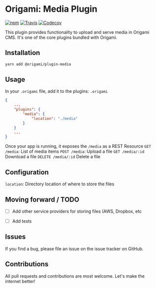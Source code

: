 # Origami: Media Plugin
[![npm](https://img.shields.io/npm/v/origami-plugin-media.svg)](http://npmjs.com/package/origami-plugin-media)
[![Travis](https://img.shields.io/travis/origami-cms/plugin-media.svg)](https://travis-ci.org/origami-cms/plugin-media)
[![Codecov](https://img.shields.io/codecov/c/github/origami-cms/plugin-media.svg)](https://codecov.io/gh/origami-cms/plugin-media)

This plugin provides functionality to upload and serve media in Origami CMS. It's one of the core plugins bundled with Origami.

## Installation
```bash
yarn add @origami/plugin-media
```

## Usage
In your `.origami` file, add it to the plugins:
`.origami`
```json
{
    ...
    "plugins": {
        "media": {
            "location": "./media"
        }
    }
    ...
}
```

Once your app is running, it exposes the `/media` as a REST Resource
`GET /media`: List of media items
`POST /media`: Upload a file
`GET /media/:id` Download a file
`DELETE /media/:id` Delete a file

## Configuration
`location`: Directory location of where to store the files

## Moving forward / TODO
- [ ] Add other service providers for storing files (AWS, Dropbox, etc
- [ ] Add tests



## Issues
If you find a bug, please file an issue on the issue tracker on GitHub.


## Contributions
All pull requests and contributions are most welcome. Let's make the internet better!
